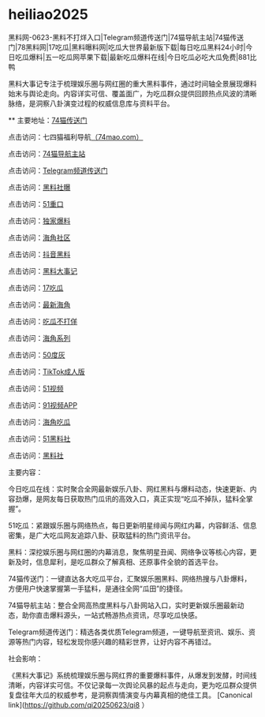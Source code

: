 # heiliao2025
黑料网-0623-黑料不打烊入口|Telegram频道传送门|74猫导航主站|74猫传送门|78黑料网|17吃瓜|黑料曝料网|吃瓜大世界最新版下载|每日吃瓜黑料24小时|今日吃瓜爆料|五一吃瓜网苹果下载|最新吃瓜爆料在线|今日吃瓜必吃大瓜免费|881比鸭

黑料大事记专注于梳理娱乐圈与网红圈的重大黑料事件，通过时间轴全景展现爆料始末与舆论走向。内容详实可信、覆盖面广，为吃瓜群众提供回顾热点风波的清晰脉络，是洞察八卦演变过程的权威信息库与资料平台。

** 主要地址：<a href="https://74mao.com/">74猫传送门</a>

点击访问：七四猫福利导航<a href="https://74mao.com/">（74mao.com）</a>

点击访问：<a href="https://74mao.com/">74猫导航主站</a>

点击访问：<a href="https://74mao.com/">Telegram频道传送门</a>

点击访问：<a href="https://hl406.pages.dev/">黑料社曝</a>

点击访问：<a href="https://cg33-1.pages.dev/">51重口</a>

点击访问：<a href="https://hl400.pages.dev/">独家爆料</a>

点击访问：<a href="https://hj-224.pages.dev/">海角社区</a>

点击访问：<a href="https://hl386.pages.dev/">抖音黑料</a>

点击访问：<a href="https://hl392.pages.dev/">黑料大事记</a>

点击访问：<a href="https://pi25.pages.dev/">17吃瓜</a>

点击访问：<a href="https://hl403.pages.dev/">最新海角</a>

点击访问：<a href="https://pi45-1.pages.dev/">吃瓜不打佯</a>

点击访问：<a href="https://hj-156.pages.dev/">海角系列</a>

点击访问：<a href="https://pi1-01.pages.dev/">50度灰</a>

点击访问：<a href="https://pi40.pages.dev/">TikTok成人版</a>

点击访问：<a href="https://hj-1282.pages.dev/">51视频</a>

点击访问：<a href="https://hj-170.pages.dev/">91视频APP</a>

点击访问：<a href="https://cg08-1.pages.dev/">海角吃瓜</a>

点击访问：<a href="https://hls-17.pages.dev/">51黑料社</a>

点击访问：<a href="https://hls-01.pages.dev/">黑料社</a>



主要内容：

今日吃瓜在线：实时聚合全网最新娱乐八卦、网红黑料与爆料动态，快速更新、内容劲爆，是网友每日获取热门瓜讯的高效入口，真正实现“吃瓜不掉队，猛料全掌握”。

51吃瓜：紧跟娱乐圈与网络热点，每日更新明星绯闻与网红内幕，内容鲜活、信息密集，是广大吃瓜网友追踪八卦、获取猛料的热门资讯平台。

黑料：深挖娱乐圈与网红圈的内幕消息，聚焦明星丑闻、网络争议等核心内容，更新及时，信息犀利，是吃瓜群众了解真相、还原事件全貌的首选平台。

74猫传送门：一键直达各大吃瓜平台，汇聚娱乐圈黑料、网络热搜与八卦爆料，方便用户快速掌握第一手猛料，是通往全网“瓜田”的捷径。

74猫导航主站：整合全网高热度黑料与八卦网站入口，实时更新娱乐圈最新动态，助你直击爆料源头，一站式畅游热点资讯，尽享吃瓜快感。

Telegram频道传送门：精选各类优质Telegram频道，一键导航至资讯、娱乐、资源等热门内容，轻松发现你感兴趣的精彩世界，让好内容不再错过。

社会影响：

《黑料大事记》系统梳理娱乐圈与网红界的重要爆料事件，从爆发到发酵，时间线清晰，内容详实可信。不仅记录每一次舆论风暴的起点与走向，更为吃瓜群众提供复盘往年大瓜的权威参考，是洞察舆情演变与内幕真相的绝佳工具。
[Canonical link](https://github.com/qi20250623/qi8 ）
